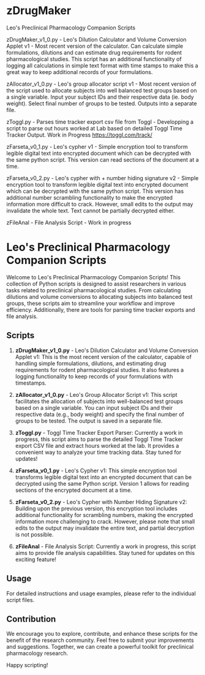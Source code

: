 # zDrugMaker
Leo's Preclinical Pharmacology Companion Scripts 

zDrugMaker_v1_0.py - Leo's Dilution Calculator and Volume Conversion Applet v1 - 
Most recent version of the calculator. Can calculate simple formulations, dilutions and can estimate drug requirements for rodent pharmacological studies. This script has an additional functionality of logging all calculations in simple text format with time stamps to make this a great way to keep additional records of your formulations.

zAllocator_v1_0.py - Leo's group allocator script v1 - 
Most recent version of the script used to allocate subjects into well balanced test groups based on a single variable. Input your subject IDs and their respective data (ie. body weight). Select final number of groups to be tested. Outputs into a separate file.

zToggl.py - Parses time tracker export csv file from Toggl - 
Developping a script to parse out hours worked at Lab based on detailed Toggl Time Tracker Output. Work in Progress
https://toggl.com/track/

zFarseta_v0_1.py - Leo's cypher v1 - 
Simple encryption tool to transform legible digital text into encrypted document which can be decrypted with the same python script. This version can read sections of the document at a time.

zFarseta_v0_2.py - Leo's cypher with + number hiding signature v2 - 
Simple encryption tool to transform legible digital text into encrypted document which can be decrypted with the same python script. This version has additional number scrambling functionality to make the encrypted information more difficult to crack. However, small edits to the output may invalidate the whole text. Text cannot be partially decrypted either.

zFileAnal - File Analysis Script -
Work in progress

# Leo's Preclinical Pharmacology Companion Scripts

Welcome to Leo's Preclinical Pharmacology Companion Scripts! This collection of Python scripts is designed to assist researchers in various tasks related to preclinical pharmacological studies. From calculating dilutions and volume conversions to allocating subjects into balanced test groups, these scripts aim to streamline your workflow and improve efficiency. Additionally, there are tools for parsing time tracker exports and file analysis.

## Scripts

1. **zDrugMaker_v1_0.py** - Leo's Dilution Calculator and Volume Conversion Applet v1: This is the most recent version of the calculator, capable of handling simple formulations, dilutions, and estimating drug requirements for rodent pharmacological studies. It also features a logging functionality to keep records of your formulations with timestamps.

2. **zAllocator_v1_0.py** - Leo's Group Allocator Script v1: This script facilitates the allocation of subjects into well-balanced test groups based on a single variable. You can input subject IDs and their respective data (e.g., body weight) and specify the final number of groups to be tested. The output is saved in a separate file.

3. **zToggl.py** - Toggl Time Tracker Export Parser: Currently a work in progress, this script aims to parse the detailed Toggl Time Tracker export CSV file and extract hours worked at the lab. It provides a convenient way to analyze your time tracking data. Stay tuned for updates!

4. **zFarseta_v0_1.py** - Leo's Cypher v1: This simple encryption tool transforms legible digital text into an encrypted document that can be decrypted using the same Python script. Version 1 allows for reading sections of the encrypted document at a time.

5. **zFarseta_v0_2.py** - Leo's Cypher with Number Hiding Signature v2: Building upon the previous version, this encryption tool includes additional functionality for scrambling numbers, making the encrypted information more challenging to crack. However, please note that small edits to the output may invalidate the entire text, and partial decryption is not possible.

6. **zFileAnal** - File Analysis Script: Currently a work in progress, this script aims to provide file analysis capabilities. Stay tuned for updates on this exciting feature!

## Usage

For detailed instructions and usage examples, please refer to the individual script files.

## Contribution

We encourage you to explore, contribute, and enhance these scripts for the benefit of the research community. Feel free to submit your improvements and suggestions. Together, we can create a powerful toolkit for preclinical pharmacology research.

Happy scripting!
